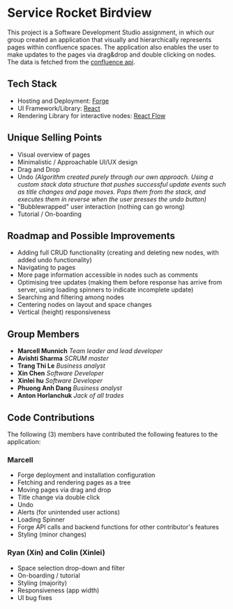 # Service Rocket Birdview
This project is a Software Development Studio assignment, in which our group created an application that visually and hierarchically represents pages within confluence spaces. The application also enables the user to make updates to the pages via drag&drop and double clicking on nodes. The data is fetched from the [confluence api](https://developer.atlassian.com/cloud/confluence/rest/v1/intro/).

## Tech Stack

- Hosting and Deployment: [Forge](https://developer.atlassian.com/platform/forge/)
- UI Framework/Library: [React](https://reactjs.org/)
- Rendering Library for interactive nodes: [React Flow](https://reactflow.dev/)

## Unique Selling Points

- Visual overview of pages
- Minimalistic / Approachable UI/UX design
- Drag and Drop
- Undo *(Algorithm created purely through our own approach. Using a custom stack data structure that pushes successful update events such as title changes and page moves. Pops them from the stack, and executes them in reverse when the user presses the undo button)*
- "Bubblewrapped" user interaction (nothing can go wrong)
- Tutorial / On-boarding

## Roadmap and Possible Improvements

- Adding full CRUD functionality (creating and deleting new nodes, with added undo functionality)
- Navigating to pages
- More page information accessible in nodes such as comments
- Optimising tree updates (making them before response has arrive from server, using loading spinners to indicate incomplete update)
- Searching and filtering among nodes
- Centering nodes on layout and space changes
- Vertical (height) responsiveness

## Group Members

- **Marcell Munnich** *Team leader and lead developer*
- **Avishti Sharma** *SCRUM master*
-  **Trang Thi Le** *Business analyst*
- **Xin Chen** *Software Developer*
- **Xinlei hu** *Software Developer*
- **Phuong Anh Dang** *Business analyst*
- **Anton Horlanchuk** *Jack of all trades*

## Code Contributions

The following (3) members have contributed the following features to the application:

### Marcell
- Forge deployment and installation configuration
- Fetching and rendering pages as a tree
- Moving pages via drag and drop
- Title change via double click
- Undo
- Alerts (for unintended user actions)
- Loading Spinner
- Forge API calls and backend functions for other contributor's features
- Styling (minor changes)

### Ryan (Xin) and Colin (Xinlei)
- Space selection drop-down and filter
- On-boarding / tutorial
- Styling (majority)
- Responsiveness (app width)
- UI bug fixes

